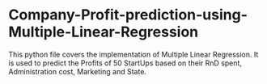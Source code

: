 # Company-Profit-prediction-using-Multiple-Linear-Regression
This python file covers the implementation of Multiple Linear Regression. It is used to predict the Profits of 50 StartUps based on their RnD spent, Administration cost, Marketing and State.
